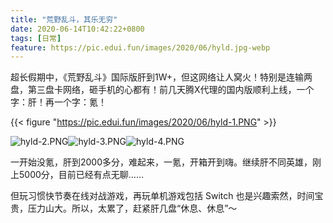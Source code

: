 ```yaml
---
title: "荒野乱斗，其乐无穷"
date: 2020-06-14T10:42:22+0800
tags: [日常]
feature: https://pic.edui.fun/images/2020/06/hyld.jpg-webp
---
```


超长假期中，《荒野乱斗》国际版肝到1W+，但这网络让人窝火！特别是连输两盘，第三盘卡网络，砸手机的心都有！前几天腾X代理的国内版顺利上线，一个字：肝！再一个字：氪！

<!--more-->

{{< figure "https://pic.edui.fun/images/2020/06/hyld-1.PNG" >}}

<photos>![hyld-2.PNG](https://pic.edui.fun/images/2020/06/hyld-2.PNG)![hyld-3.PNG](https://pic.edui.fun/images/2020/06/hyld-3.PNG)![hyld-4.PNG](https://pic.edui.fun/images/2020/06/hyld-4.PNG)</photos>

一开始没氪，肝到2000多分，难起来，一氪，开箱开到嗨。继续肝不同英雄，刚上5000分，目前已经有点无聊……

但玩习惯快节奏在线对战游戏，再玩单机游戏包括 Switch 也是兴趣索然，时间宝贵，压力山大。所以，太累了，赶紧肝几盘“休息、休息”～